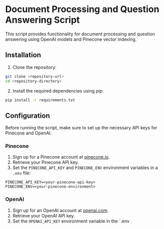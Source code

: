 
# Document Processing and Question Answering Script

This script provides functionality for document processing and question answering using OpenAI models and Pinecone vector indexing.

## Installation

1. Clone the repository:

```bash
git clone <repository-url>
cd <repository-directory>
```

2. Install the required dependencies using pip:

```bash
pip install -r requirements.txt
```

## Configuration

Before running the script, make sure to set up the necessary API keys for Pinecone and OpenAI.

### Pinecone

1. Sign up for a Pinecone account at [pinecone.io](https://www.pinecone.io).
2. Retrieve your Pinecone API key.
3. Set the `PINECONE_API_KEY` and `PINECONE_ENV` environment variables in a `.env` file:

```plaintext
PINECONE_API_KEY=<your-pinecone-api-key>
PINECONE_ENV=<your-pinecone-environment>
```

### OpenAI

1. Sign up for an OpenAI account at [openai.com](https://www.openai.com).
2. Retrieve your OpenAI API key.
3. Set the `OPENAI_API_KEY` environment variable in the `.env
